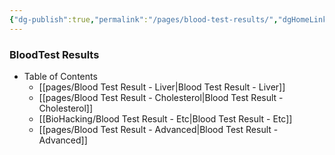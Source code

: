 ```yaml
---
{"dg-publish":true,"permalink":"/pages/blood-test-results/","dgHomeLink":true,"dgPassFrontmatter":false}
---
```



### BloodTest Results





- Table of Contents
	- [[pages/Blood Test Result - Liver|Blood Test Result - Liver]]
	- [[pages/Blood Test Result - Cholesterol|Blood Test Result - Cholesterol]]
	- [[BioHacking/Blood Test Result - Etc|Blood Test Result - Etc]]
	- [[pages/Blood Test Result - Advanced|Blood Test Result - Advanced]]
